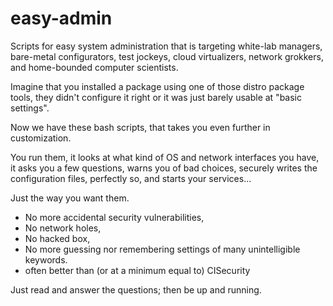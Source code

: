 # easy-admin
Scripts for easy system administration that is targeting white-lab managers, bare-metal configurators, test jockeys, cloud virtualizers, network grokkers, and home-bounded computer scientists.

Imagine that you installed a package using one of those distro package tools, they didn't 
configure it right or it was just barely usable at "basic settings".

Now we have these bash scripts, that takes you even further in customization.

You run them,
it looks at what kind of OS and network interfaces you have,
it asks you a few questions, warns you of bad choices,
securely writes the configuration files, perfectly so,
and starts your services...

Just the way you want them.

* No more accidental security vulnerabilities,
* No network holes,
* No hacked box,
* No more guessing nor remembering settings of many unintelligible keywords.
* often better than (or at a minimum equal to) CISecurity

Just read and answer the questions; then be up and running.
